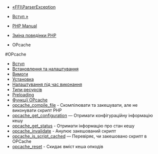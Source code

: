 - [«FFI\ParserException](class.ffi-parserexception.md)
- [Вступ »](intro.opcache.md)

- [PHP Manual](index.md)
- [Зміна поведінки PHP](refs.basic.php.md)
- OPcache

#OPcache

- [Вступ](intro.opcache.md)
- [Встановлення та налаштування](opcache.setup.md)
- [Вимоги](opcache.requirements.md)
- [Установка](opcache.installation.md)
- [Налаштування під час виконання](opcache.configuration.md)
- [Типи ресурсів](opcache.resources.md)
- [Preloading](opcache.preloading.md)
- [Функції OPcache](ref.opcache.md)
- [opcache_compile_file](function.opcache-compile-file.md) -
Скомпілювати та закешувати, але не виконувати скрипт PHP
- [opcache_get_configuration](function.opcache-get-configuration.md)
— Отримати конфігураційну інформацію кешу
- [opcache_get_status](function.opcache-get-status.md) -
Отримати інформацію про стан кешу
- [opcache_invalidate](function.opcache-invalidate.md) -
Анулює закешований скрипт
- [opcache_is_script_cached](function.opcache-is-script-cached.md)
— Перевіряє, чи закешовано скрипт в OPCache
- [opcache_reset](function.opcache-reset.md) - Скидає
вміст кеша опкодів
